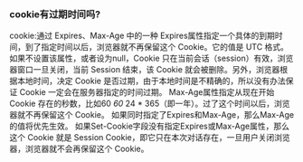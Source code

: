 ### cookie有过期时间吗?

cookie:通过 Expires、Max-Age 中的一种
Expires属性指定一个具体的到期时间，到了指定时间以后，浏览器就不再保留这个 Cookie。它的值是 UTC 格式。如果不设置该属性，或者设为null，Cookie 只在当前会话（session）有效，浏览器窗口一旦关闭，当前 Session 结束，该 Cookie 就会被删除。另外，浏览器根据本地时间，决定 Cookie 是否过期，由于本地时间是不精确的，所以没有办法保证 Cookie 一定会在服务器指定的时间过期。
Max-Age属性指定从现在开始 Cookie 存在的秒数，比如60  *60*  24 * 365（即一年）。过了这个时间以后，浏览器就不再保留这个 Cookie。
如果同时指定了Expires和Max-Age，那么Max-Age的值将优先生效。
如果Set-Cookie字段没有指定Expires或Max-Age属性，那么这个 Cookie 就是 Session Cookie，即它只在本次对话存在，一旦用户关闭浏览器，浏览器就不会再保留这个 Cookie。